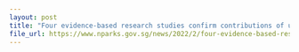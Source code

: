 ```yaml
---
layout: post
title: "Four evidence-based research studies confirm contributions of urban nature to health and well-being"
file_url: https://www.nparks.gov.sg/news/2022/2/four-evidence-based-research-studies-confirm-contributions-of-urban-nature-to-health-and-well-being
---
```

